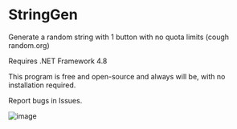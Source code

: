 # StringGen
Generate a random string with 1 button with no quota limits (cough random.org)

Requires .NET Framework 4.8

This program is free and open-source and always will be, with no installation required.

Report bugs in Issues.

![image](https://user-images.githubusercontent.com/34737526/127403375-8cefc935-30e2-4bcd-bc07-7d16d999cf25.png)
